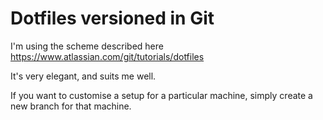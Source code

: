 # Dotfiles versioned in Git

I'm using the scheme described here
https://www.atlassian.com/git/tutorials/dotfiles

It's very elegant, and suits me well.

If you want to customise a setup for a particular machine, simply create a new branch for that machine.

